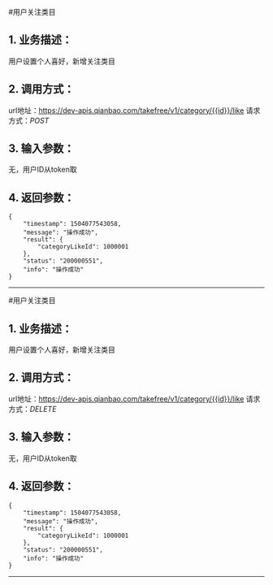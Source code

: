 #用户关注类目
## 1. 业务描述：
用户设置个人喜好，新增关注类目

## 2. 调用方式：
url地址：https://dev-apis.qianbao.com/takefree/v1/category/{{id}}/like
请求方式：*POST*

## 3. 输入参数：
无，用户ID从token取

## 4. 返回参数：
```
{
    "timestamp": 1504077543058,
    "message": "操作成功",
    "result": {
        "categoryLikeId": 1000001
    },
    "status": "200000551",
    "info": "操作成功"
}
```
***

#用户关注类目
## 1. 业务描述：
用户设置个人喜好，新增关注类目

## 2. 调用方式：
url地址：https://dev-apis.qianbao.com/takefree/v1/category/{{id}}/like
请求方式：*DELETE*

## 3. 输入参数：
无，用户ID从token取

## 4. 返回参数：
```
{
    "timestamp": 1504077543058,
    "message": "操作成功",
    "result": {
        "categoryLikeId": 1000001
    },
    "status": "200000551",
    "info": "操作成功"
}
```
***